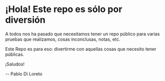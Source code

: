 # ¡Hola! Este repo es sólo por diversión

A todos nos ha pasado que necesitamos tener un repo público para varias pruebas que realizamos, cosas inconclusas, notas, etc.

Este Repo es para eso: divertirme con aquellas cosas que necesito tener públicas.

¡Saludos!

--
Pablo Di Loreto